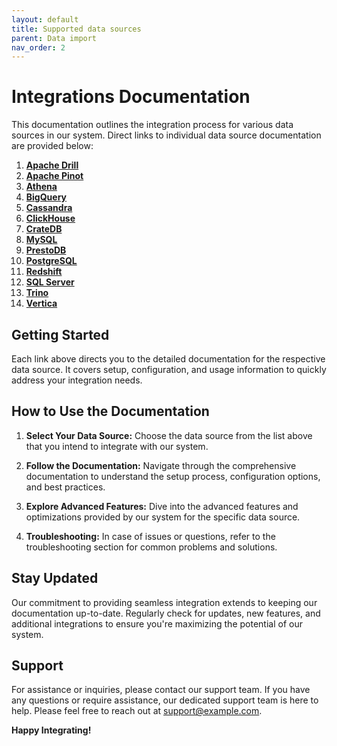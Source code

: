 ```yaml
---
layout: default
title: Supported data sources
parent: Data import
nav_order: 2
---
```


# Integrations Documentation

This documentation outlines the integration process for various data sources in our system. Direct
links to individual data source documentation are provided below:

1. [**Apache Drill**](./source/apache-drill)
2. [**Apache Pinot**](./source/apache-pinot)
3. [**Athena**](./source/athena)
4. [**BigQuery**](./source/bigquery)
5. [**Cassandra**](./source/cassandra)
6. [**ClickHouse**](./source/clickhouse)
7. [**CrateDB**](./source/cratedb)
8. [**MySQL**](./source/mysql)
9. [**PrestoDB**](./source/prestodb)
10. [**PostgreSQL**](./source/postgresql)
11. [**Redshift**](./source/redshift)
12. [**SQL Server**](./source/sql-server)
13. [**Trino**](./source/trino)
14. [**Vertica**](./source/vertica)

## Getting Started

Each link above directs you to the detailed documentation for the respective data source. It covers
setup, configuration, and usage information to quickly address your integration needs.

## How to Use the Documentation

1. **Select Your Data Source:** Choose the data source from the list above that you intend to
   integrate with our system.

2. **Follow the Documentation:** Navigate through the comprehensive documentation to understand the
   setup process, configuration options, and best practices.

3. **Explore Advanced Features:** Dive into the advanced features and optimizations provided by our
   system for the specific data source.

4. **Troubleshooting:** In case of issues or questions, refer to the troubleshooting section for
   common problems and solutions.

## Stay Updated

Our commitment to providing seamless integration extends to keeping our documentation up-to-date.
Regularly check for updates, new features, and additional integrations to ensure you're maximizing
the potential of our system.

## Support

For assistance or inquiries, please contact our support team. If you have any questions or require
assistance, our dedicated support team is here to help. Please
feel free to reach out at [support@example.com](mailto:support@example.com).

**Happy Integrating!**
